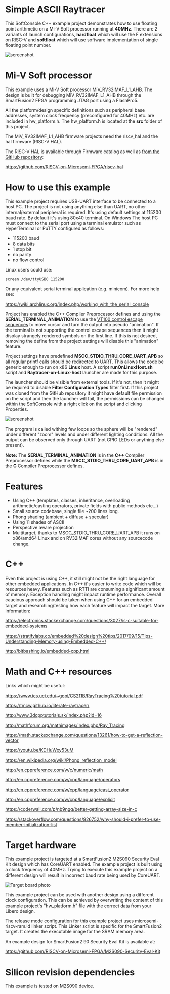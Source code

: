 # Simple ASCII Raytracer

This SoftConsole C++ example project demonstrates how to use floating point arithmetic on a Mi-V Soft processor running at **40MHz**. There are 2 variants of launch configurations, **hardfloat** which will use the F extensions on RISC-V and **softfloat** which will use software implementation of single floating point number.

![screenshot](images/screenshot01.png)

# Mi-V Soft processor
This example uses a Mi-V Soft processor MiV_RV32IMAF_L1_AHB. The design is built for debugging MiV_RV32IMAF_L1_AHB through the SmartFusion2 FPGA programming JTAG port using a FlashPro5. 

All the platform/design specific definitions such as peripheral base addresses, system clock frequency (preconfigured for 40MHz) etc. are included in hw_platform.h. The hw_platform.h is located at the **src** folder of this project.

The MiV_RV32IMAF_L1_AHB firmware projects need the riscv_hal and the hal firmware (RISC-V HAL).

The RISC-V HAL is available through Firmware catalog as well as [from the GitHub repository](https://github.com/RISCV-on-Microsemi-FPGA/riscv-hal):

https://github.com/RISCV-on-Microsemi-FPGA/riscv-hal

# How to use this example
This example project requires USB-UART interface to be connected to a host PC. The project is not using anything else than UART, no other internal/external peripheral is required. It's using default settings at 115200 baud rate. By default it's using 80x40 terminal. On Windows The host PC must connect to the serial port using a terminal emulator such as HyperTerminal or PuTTY configured as follows:
* 115200 baud
* 8 data bits
* 1 stop bit
* no parity
* no flow control

Linux users could use:
```bash
screen /dev/ttyUSB0 115200
``` 
Or any equivalent serial terminal application (e.g. minicom). For more help see:

https://wiki.archlinux.org/index.php/working_with_the_serial_console

Project has enabled the C++ Compiler Preprocessor defines and using the **SERIAL_TERMINAL_ANIMATION** to use the [VT100 control escape sequences](http://www.termsys.demon.co.uk/vtansi.htm) to move cursor and turn the output into pseudo "animation". If the terminal is not supporting the control escape sequences then it might display strangely rendered symbols on the first line. If this is not desired, removing the define from the project settings will disable this "animation" feature.

Project settings have predefined **MSCC_STDIO_THRU_CORE_UART_APB** so all regular printf calls should be redirected to UART. This allows the code be generic enough to run on x86 **Linux** host. A script **runOnLinuxHost.sh** script and **Raytracer-on-Linux-host** launcher are made for this purpose.

The launcher should be visible from external tools. If it's not, then it might be required to disable **Filter Configuration Types** filter first. If this project was cloned from the GitHub repository it might have default file permission on the script and then the launcher will fail, the permissions can be changed within the SoftConsole with a right click on the script and clicking Properties.

![screenshot](images/permissions.png)

The program is called withing few loops so the sphere will be "rendered" under different "zoom" levels and under different lighting conditions. All the output can be observed only through UART (not GPIO LEDs or anything else present).

**Note:** The **SERIAL_TERMINAL_ANIMATION** is in the  **C++** Compiler Preprocessor defines while the **MSCC_STDIO_THRU_CORE_UART_APB** is in the  **C** Compiler Preprocessor defines.

# Features
* Using C++ (templates, classes, inheritance, overloading arithmetic/casting operators, private fields with public methods etc...)
* Small source codebase, single file ~200 lines long.
* Phong shading (ambient + diffuse + specular)
* Using 11 shades of ASCII
* Perspective aware projection
* Multitarget, thanks to MSCC_STDIO_THRU_CORE_UART_APB it runs on x86/amd64 Linux and on RV32IMAF cores without any sourcecode change.

# C++
Even this project is using C++, it still might not be the right language for other embedded applications. In C++ it's easier to write code which will be resources heavy. Features such as RTTI are consuming a significant amount of memory. Exception handling might impact runtime performance. Overall caucious approach should be taken when using C++ for an embedded target and researching/testing how each feature will impact the target. More information:

https://electronics.stackexchange.com/questions/3027/is-c-suitable-for-embedded-systems

https://stratifylabs.co/embedded%20design%20tips/2017/09/15/Tips-Understanding-Memory-using-Embedded-C++/

http://bitbashing.io/embedded-cpp.html


# Math and C++ resources
Links which might be useful:

https://www.ics.uci.edu/~gopi/CS211B/RayTracing%20tutorial.pdf

https://tmcw.github.io/literate-raytracer/

http://www.3dcpptutorials.sk/index.php?id=16

http://mathforum.org/mathimages/index.php/Ray_Tracing

https://math.stackexchange.com/questions/13261/how-to-get-a-reflection-vector

https://youtu.be/KDHuWxy53uM

https://en.wikipedia.org/wiki/Phong_reflection_model

http://en.cppreference.com/w/c/numeric/math

http://en.cppreference.com/w/cpp/language/operators

http://en.cppreference.com/w/cpp/language/cast_operator

http://en.cppreference.com/w/cpp/language/explicit

https://coderwall.com/p/nb9ngq/better-getting-array-size-in-c

https://stackoverflow.com/questions/926752/why-should-i-prefer-to-use-member-initialization-list

# Target hardware
This example project is targeted at a SmartFusion2 M2S090 Security Eval Kit design which has CoreUART enabled. The example project is built using a clock frequency of 40MHz. Trying to execute this example project on a different design will result in incorrect baud rate being used by CoreUART.

![Target board photo](images/target.jpg)

This example project can be used with another design using a different clock configuration. This can be achieved by overwriting the content of this example project's "hw_platform.h" file with the correct data from your Libero design.

The release mode configuration for this example project uses microsemi-riscv-ram.ld 
linker script. This Linker script is specific for the SmartFusion2 target. It creates the executable image for the SRAM memory area. 

An example design for SmartFusion2 90 Security Eval Kit is available at:

https://github.com/RISCV-on-Microsemi-FPGA/M2S090-Security-Eval-Kit

# Silicon revision dependencies
This example is tested on M2S090 device.